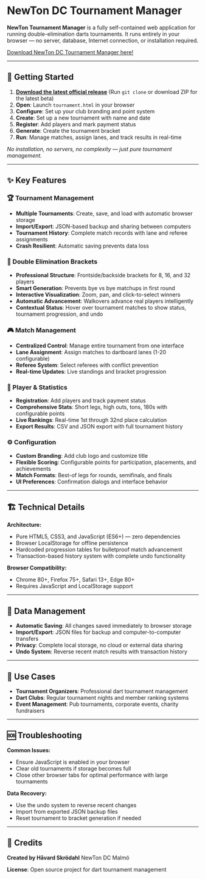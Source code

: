 # NewTon DC Tournament Manager

**NewTon Tournament Manager** is a fully self-contained web application for running double-elimination darts tournaments. It runs entirely in your browser — no server, database, Internet connection, or installation required.

[Download NewTon DC Tournament Manager here!](https://github.com/skrodahl/NewTon/releases)

---

## 🚀 Getting Started

1. **[Download the latest official release](https://github.com/skrodahl/NewTon/releases)** (Run `git clone` or download ZIP for the latest beta)
2. **Open**: Launch `tournament.html` in your browser
3. **Configure**: Set up your club branding and point system
4. **Create**: Set up a new tournament with name and date
5. **Register**: Add players and mark payment status
6. **Generate**: Create the tournament bracket
7. **Run**: Manage matches, assign lanes, and track results in real-time

*No installation, no servers, no complexity — just pure tournament management.*

---

## ✨ Key Features

### 🏆 Tournament Management
- **Multiple Tournaments**: Create, save, and load with automatic browser storage
- **Import/Export**: JSON-based backup and sharing between computers
- **Tournament History**: Complete match records with lane and referee assignments
- **Crash Resilient**: Automatic saving prevents data loss

### 🎯 Double Elimination Brackets
- **Professional Structure**: Frontside/backside brackets for 8, 16, and 32 players
- **Smart Generation**: Prevents bye vs bye matchups in first round
- **Interactive Visualization**: Zoom, pan, and click-to-select winners
- **Automatic Advancement**: Walkovers advance real players intelligently
- **Contextual Status**: Hover over tournament matches to show status, tournament progression, and undo

### 🎮 Match Management
- **Centralized Control**: Manage entire tournament from one interface
- **Lane Assignment**: Assign matches to dartboard lanes (1-20 configurable)
- **Referee System**: Select referees with conflict prevention
- **Real-time Updates**: Live standings and bracket progression

### 👥 Player & Statistics
- **Registration**: Add players and track payment status
- **Comprehensive Stats**: Short legs, high outs, tons, 180s with configurable points
- **Live Rankings**: Real-time 1st through 32nd place calculation
- **Export Results**: CSV and JSON export with full tournament history

### ⚙️ Configuration
- **Custom Branding**: Add club logo and customize title
- **Flexible Scoring**: Configurable points for participation, placements, and achievements
- **Match Formats**: Best-of legs for rounds, semifinals, and finals
- **UI Preferences**: Confirmation dialogs and interface behavior

---

## 🏗️ Technical Details

**Architecture:**
- Pure HTML5, CSS3, and JavaScript (ES6+) — zero dependencies
- Browser LocalStorage for offline persistence
- Hardcoded progression tables for bulletproof match advancement
- Transaction-based history system with complete undo functionality

**Browser Compatibility:**
- Chrome 80+, Firefox 75+, Safari 13+, Edge 80+
- Requires JavaScript and LocalStorage support

---

## 💾 Data Management

- **Automatic Saving**: All changes saved immediately to browser storage
- **Import/Export**: JSON files for backup and computer-to-computer transfers
- **Privacy**: Complete local storage, no cloud or external data sharing
- **Undo System**: Reverse recent match results with transaction history

---

## 🎯 Use Cases

- **Tournament Organizers**: Professional dart tournament management
- **Dart Clubs**: Regular tournament nights and member ranking systems
- **Event Management**: Pub tournaments, corporate events, charity fundraisers

---

## 🆘 Troubleshooting

**Common Issues:**
- Ensure JavaScript is enabled in your browser
- Clear old tournaments if storage becomes full
- Close other browser tabs for optimal performance with large tournaments

**Data Recovery:**
- Use the undo system to reverse recent changes
- Import from exported JSON backup files
- Reset tournament to bracket generation if needed

---

## 📄 Credits

**Created by Håvard Skrödahl**
NewTon DC Malmö

**License**: Open source project for dart tournament management
